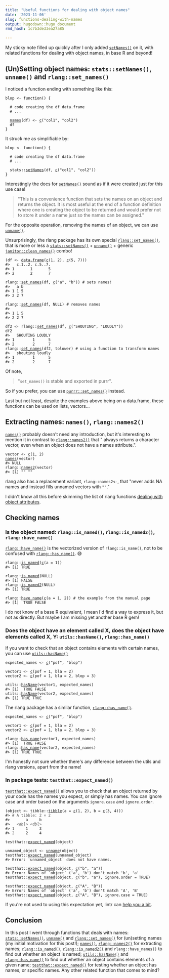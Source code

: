 ```yaml
---
title: "Useful functions for dealing with object names"
date: '2023-11-06'
slug: functions-dealing-with-names
output: hugodown::hugo_document
rmd_hash: 1c7b3de33ea27a85

---
```


My sticky note filled up quickly after I only added [`setNames()`](https://rdrr.io/r/stats/setNames.html) on it, with related functions for dealing with object names, in base R and beyond!

## (Un)Setting object names: `stats::setNames()`, `unname()` and `rlang::set_names()`

I noticed a function ending with something like this:

<div class="highlight">

<pre class='chroma'><code class='language-r' data-lang='r'><span><span class='nv'>blop</span> <span class='o'>&lt;-</span> <span class='kr'>function</span><span class='o'>(</span><span class='o'>)</span> <span class='o'>&#123;</span></span>
<span>  </span>
<span>  <span class='c'># code creating the df data.frame</span></span>
<span>  <span class='c'># ...</span></span>
<span>  </span>
<span>  <span class='nf'><a href='https://rdrr.io/r/base/names.html'>names</a></span><span class='o'>(</span><span class='nv'>df</span><span class='o'>)</span> <span class='o'>&lt;-</span> <span class='nf'><a href='https://rdrr.io/r/base/c.html'>c</a></span><span class='o'>(</span><span class='s'>"col1"</span>, <span class='s'>"col2"</span><span class='o'>)</span></span>
<span>  <span class='nv'>df</span></span>
<span><span class='o'>&#125;</span></span></code></pre>

</div>

It struck me as simplifiable by:

<div class="highlight">

<pre class='chroma'><code class='language-r' data-lang='r'><span><span class='nv'>blop</span> <span class='o'>&lt;-</span> <span class='kr'>function</span><span class='o'>(</span><span class='o'>)</span> <span class='o'>&#123;</span></span>
<span>  </span>
<span>  <span class='c'># code creating the df data.frame</span></span>
<span>  <span class='c'># ...</span></span>
<span>  </span>
<span>  <span class='nf'>stats</span><span class='nf'>::</span><span class='nf'><a href='https://rdrr.io/r/stats/setNames.html'>setNames</a></span><span class='o'>(</span><span class='nv'>df</span>, <span class='nf'><a href='https://rdrr.io/r/base/c.html'>c</a></span><span class='o'>(</span><span class='s'>"col1"</span>, <span class='s'>"col2"</span><span class='o'>)</span><span class='o'>)</span></span>
<span><span class='o'>&#125;</span></span></code></pre>

</div>

Interestingly the docs for [`setNames()`](https://rdrr.io/r/stats/setNames.html) sound as if it were created just for this use case!

> "This is a convenience function that sets the names on an object and returns the object. It is most useful at the end of a function definition where one is creating the object to be returned and would prefer not to store it under a name just so the names can be assigned."

For the opposite operation, removing the names of an object, we can use [`unname()`](https://rdrr.io/r/base/unname.html).

Unsurprisingly, the rlang package has its own special [`rlang::set_names()`](https://rlang.r-lib.org/reference/set_names.html), that is more or less a [`stats::setNames()`](https://rdrr.io/r/stats/setNames.html) + [`unname()`](https://rdrr.io/r/base/unname.html) + generic [`janitor::clean_names()`](https://sfirke.github.io/janitor/reference/clean_names.html) combo!

<div class="highlight">

<pre class='chroma'><code class='language-r' data-lang='r'><span><span class='o'>(</span><span class='nv'>df</span> <span class='o'>&lt;-</span> <span class='nf'><a href='https://rdrr.io/r/base/data.frame.html'>data.frame</a></span><span class='o'>(</span><span class='nf'><a href='https://rdrr.io/r/base/c.html'>c</a></span><span class='o'>(</span><span class='m'>1</span>, <span class='m'>2</span><span class='o'>)</span>, <span class='nf'><a href='https://rdrr.io/r/base/c.html'>c</a></span><span class='o'>(</span><span class='m'>5</span>, <span class='m'>7</span><span class='o'>)</span><span class='o'>)</span><span class='o'>)</span></span>
<span><span class='c'>#&gt;   c.1..2. c.5..7.</span></span>
<span><span class='c'>#&gt; 1       1       5</span></span>
<span><span class='c'>#&gt; 2       2       7</span></span>
<span></span><span></span>
<span><span class='nf'>rlang</span><span class='nf'>::</span><span class='nf'><a href='https://rlang.r-lib.org/reference/set_names.html'>set_names</a></span><span class='o'>(</span><span class='nv'>df</span>, <span class='nf'><a href='https://rdrr.io/r/base/c.html'>c</a></span><span class='o'>(</span><span class='s'>"a"</span>, <span class='s'>"b"</span><span class='o'>)</span><span class='o'>)</span> <span class='c'># sets names!</span></span>
<span><span class='c'>#&gt;   a b</span></span>
<span><span class='c'>#&gt; 1 1 5</span></span>
<span><span class='c'>#&gt; 2 2 7</span></span>
<span></span><span></span>
<span><span class='nf'>rlang</span><span class='nf'>::</span><span class='nf'><a href='https://rlang.r-lib.org/reference/set_names.html'>set_names</a></span><span class='o'>(</span><span class='nv'>df</span>, <span class='kc'>NULL</span><span class='o'>)</span> <span class='c'># removes names</span></span>
<span><span class='c'>#&gt;      </span></span>
<span><span class='c'>#&gt; 1 1 5</span></span>
<span><span class='c'>#&gt; 2 2 7</span></span>
<span></span><span></span>
<span><span class='nv'>df2</span> <span class='o'>&lt;-</span> <span class='nf'>rlang</span><span class='nf'>::</span><span class='nf'><a href='https://rlang.r-lib.org/reference/set_names.html'>set_names</a></span><span class='o'>(</span><span class='nv'>df</span>, <span class='nf'><a href='https://rdrr.io/r/base/c.html'>c</a></span><span class='o'>(</span><span class='s'>"SHOUTING"</span>, <span class='s'>"LOUDLY"</span><span class='o'>)</span><span class='o'>)</span></span>
<span><span class='nv'>df2</span></span>
<span><span class='c'>#&gt;   SHOUTING LOUDLY</span></span>
<span><span class='c'>#&gt; 1        1      5</span></span>
<span><span class='c'>#&gt; 2        2      7</span></span>
<span></span><span><span class='nf'>rlang</span><span class='nf'>::</span><span class='nf'><a href='https://rlang.r-lib.org/reference/set_names.html'>set_names</a></span><span class='o'>(</span><span class='nv'>df2</span>, <span class='nv'>tolower</span><span class='o'>)</span> <span class='c'># using a function to transform names</span></span>
<span><span class='c'>#&gt;   shouting loudly</span></span>
<span><span class='c'>#&gt; 1        1      5</span></span>
<span><span class='c'>#&gt; 2        2      7</span></span>
<span></span></code></pre>

</div>

Of note,

> "`set_names()` is stable and exported in purrr".

So if you prefer, you can use [`purrr::set_names()`](https://rlang.r-lib.org/reference/set_names.html) instead.

Last but not least, despite the examples above being on a data.frame, these functions can be used on lists, vectors...

## Extracting names: `names()`, `rlang::names2()`

[`names()`](https://rdrr.io/r/base/names.html) probably doesn't need any introduction, but it's interesting to mention it in contrast to [`rlang::names2()`](https://rlang.r-lib.org/reference/names2.html) that " always returns a character vector, even when an object does not have a names attribute.".

<div class="highlight">

<pre class='chroma'><code class='language-r' data-lang='r'><span><span class='nv'>vector</span> <span class='o'>&lt;-</span> <span class='nf'><a href='https://rdrr.io/r/base/c.html'>c</a></span><span class='o'>(</span><span class='m'>1</span>, <span class='m'>2</span><span class='o'>)</span></span>
<span><span class='nf'><a href='https://rdrr.io/r/base/names.html'>names</a></span><span class='o'>(</span><span class='nv'>vector</span><span class='o'>)</span></span>
<span><span class='c'>#&gt; NULL</span></span>
<span></span><span><span class='nf'>rlang</span><span class='nf'>::</span><span class='nf'><a href='https://rlang.r-lib.org/reference/names2.html'>names2</a></span><span class='o'>(</span><span class='nv'>vector</span><span class='o'>)</span></span>
<span><span class='c'>#&gt; [1] "" ""</span></span>
<span></span></code></pre>

</div>

rlang also has a replacement variant, `rlang::names2<-`, that "never adds NA names and instead fills unnamed vectors with `""`."

I didn't know all this before skimming the list of rlang functions [dealing with object attributes](https://rlang.r-lib.org/reference/index.html#attributes).

## Checking names

### Is the object named: `rlang::is_named()`, `rlang::is_named2()`, `rlang::have_name()`

[`rlang::have_name()`](https://rlang.r-lib.org/reference/is_named.html) is the vectorized version of `rlang::is_name()`, not to be confused with [`rlang::has_name()`](https://rlang.r-lib.org/reference/has_name.html). :sweat_smile:

<div class="highlight">

<pre class='chroma'><code class='language-r' data-lang='r'><span><span class='nf'>rlang</span><span class='nf'>::</span><span class='nf'><a href='https://rlang.r-lib.org/reference/is_named.html'>is_named</a></span><span class='o'>(</span><span class='nf'><a href='https://rdrr.io/r/base/c.html'>c</a></span><span class='o'>(</span>a <span class='o'>=</span> <span class='m'>1</span><span class='o'>)</span><span class='o'>)</span></span>
<span><span class='c'>#&gt; [1] TRUE</span></span>
<span></span><span></span>
<span><span class='nf'>rlang</span><span class='nf'>::</span><span class='nf'><a href='https://rlang.r-lib.org/reference/is_named.html'>is_named</a></span><span class='o'>(</span><span class='kc'>NULL</span><span class='o'>)</span></span>
<span><span class='c'>#&gt; [1] FALSE</span></span>
<span></span><span><span class='nf'>rlang</span><span class='nf'>::</span><span class='nf'><a href='https://rlang.r-lib.org/reference/is_named.html'>is_named2</a></span><span class='o'>(</span><span class='kc'>NULL</span><span class='o'>)</span></span>
<span><span class='c'>#&gt; [1] TRUE</span></span>
<span></span><span></span>
<span><span class='nf'>rlang</span><span class='nf'>::</span><span class='nf'><a href='https://rlang.r-lib.org/reference/is_named.html'>have_name</a></span><span class='o'>(</span><span class='nf'><a href='https://rdrr.io/r/base/c.html'>c</a></span><span class='o'>(</span>a <span class='o'>=</span> <span class='m'>1</span>, <span class='m'>2</span><span class='o'>)</span><span class='o'>)</span> <span class='c'># the example from the manual page</span></span>
<span><span class='c'>#&gt; [1]  TRUE FALSE</span></span>
<span></span></code></pre>

</div>

I do not know of a base R equivalent, I mean I'd find a way to express it, but not as directly. But maybe I am missing yet another base R gem!

### Does the object have an element called X, does the object have elements called X, Y: `utils::hasName()`, `rlang::has_name()`

If you want to check that an object contains elements with certain names, you can use [`utils::hasName()`](https://rdrr.io/r/utils/hasName.html)

<div class="highlight">

<pre class='chroma'><code class='language-r' data-lang='r'><span><span class='nv'>expected_names</span> <span class='o'>&lt;-</span> <span class='nf'><a href='https://rdrr.io/r/base/c.html'>c</a></span><span class='o'>(</span><span class='s'>"pof"</span>, <span class='s'>"blop"</span><span class='o'>)</span></span>
<span></span>
<span><span class='nv'>vector1</span> <span class='o'>&lt;-</span> <span class='nf'><a href='https://rdrr.io/r/base/c.html'>c</a></span><span class='o'>(</span>pof <span class='o'>=</span> <span class='m'>1</span>, bla <span class='o'>=</span> <span class='m'>2</span><span class='o'>)</span></span>
<span><span class='nv'>vector2</span> <span class='o'>&lt;-</span> <span class='nf'><a href='https://rdrr.io/r/base/c.html'>c</a></span><span class='o'>(</span>pof <span class='o'>=</span> <span class='m'>1</span>, bla <span class='o'>=</span> <span class='m'>2</span>, blop <span class='o'>=</span> <span class='m'>3</span><span class='o'>)</span></span>
<span></span>
<span><span class='nf'>utils</span><span class='nf'>::</span><span class='nf'><a href='https://rdrr.io/r/utils/hasName.html'>hasName</a></span><span class='o'>(</span><span class='nv'>vector1</span>, <span class='nv'>expected_names</span><span class='o'>)</span></span>
<span><span class='c'>#&gt; [1]  TRUE FALSE</span></span>
<span></span><span><span class='nf'>utils</span><span class='nf'>::</span><span class='nf'><a href='https://rdrr.io/r/utils/hasName.html'>hasName</a></span><span class='o'>(</span><span class='nv'>vector2</span>, <span class='nv'>expected_names</span><span class='o'>)</span></span>
<span><span class='c'>#&gt; [1] TRUE TRUE</span></span>
<span></span></code></pre>

</div>

The rlang package has a similar function, [`rlang::has_name()`](https://rlang.r-lib.org/reference/has_name.html).

<div class="highlight">

<pre class='chroma'><code class='language-r' data-lang='r'><span><span class='nv'>expected_names</span> <span class='o'>&lt;-</span> <span class='nf'><a href='https://rdrr.io/r/base/c.html'>c</a></span><span class='o'>(</span><span class='s'>"pof"</span>, <span class='s'>"blop"</span><span class='o'>)</span></span>
<span></span>
<span><span class='nv'>vector1</span> <span class='o'>&lt;-</span> <span class='nf'><a href='https://rdrr.io/r/base/c.html'>c</a></span><span class='o'>(</span>pof <span class='o'>=</span> <span class='m'>1</span>, bla <span class='o'>=</span> <span class='m'>2</span><span class='o'>)</span></span>
<span><span class='nv'>vector2</span> <span class='o'>&lt;-</span> <span class='nf'><a href='https://rdrr.io/r/base/c.html'>c</a></span><span class='o'>(</span>pof <span class='o'>=</span> <span class='m'>1</span>, bla <span class='o'>=</span> <span class='m'>2</span>, blop <span class='o'>=</span> <span class='m'>3</span><span class='o'>)</span></span>
<span></span>
<span><span class='nf'>rlang</span><span class='nf'>::</span><span class='nf'><a href='https://rlang.r-lib.org/reference/has_name.html'>has_name</a></span><span class='o'>(</span><span class='nv'>vector1</span>, <span class='nv'>expected_names</span><span class='o'>)</span></span>
<span><span class='c'>#&gt; [1]  TRUE FALSE</span></span>
<span></span><span><span class='nf'>rlang</span><span class='nf'>::</span><span class='nf'><a href='https://rlang.r-lib.org/reference/has_name.html'>has_name</a></span><span class='o'>(</span><span class='nv'>vector2</span>, <span class='nv'>expected_names</span><span class='o'>)</span></span>
<span><span class='c'>#&gt; [1] TRUE TRUE</span></span>
<span></span></code></pre>

</div>

I'm honestly not sure whether there's any difference between the utils and rlang versions, apart from the name!

### In package tests: `testthat::expect_named()`

[`testthat::expect_named()`](https://testthat.r-lib.org/reference/expect_named.html) allows you to check that an object returned by your code has the names you expect, or simply has names. You can ignore case and order based on the arguments `ignore.case` and `ignore.order`.

<div class="highlight">

<pre class='chroma'><code class='language-r' data-lang='r'><span><span class='o'>(</span><span class='nv'>object</span> <span class='o'>&lt;-</span> <span class='nf'>tibble</span><span class='nf'>::</span><span class='nf'><a href='https://tibble.tidyverse.org/reference/tibble.html'>tibble</a></span><span class='o'>(</span>a <span class='o'>=</span> <span class='nf'><a href='https://rdrr.io/r/base/c.html'>c</a></span><span class='o'>(</span><span class='m'>1</span>, <span class='m'>2</span><span class='o'>)</span>, b <span class='o'>=</span> <span class='nf'><a href='https://rdrr.io/r/base/c.html'>c</a></span><span class='o'>(</span><span class='m'>3</span>, <span class='m'>4</span><span class='o'>)</span><span class='o'>)</span><span class='o'>)</span></span>
<span><span class='c'>#&gt; <span style='color: #555555;'># A tibble: 2 × 2</span></span></span>
<span><span class='c'>#&gt;       a     b</span></span>
<span><span class='c'>#&gt;   <span style='color: #555555; font-style: italic;'>&lt;dbl&gt;</span> <span style='color: #555555; font-style: italic;'>&lt;dbl&gt;</span></span></span>
<span><span class='c'>#&gt; <span style='color: #555555;'>1</span>     1     3</span></span>
<span><span class='c'>#&gt; <span style='color: #555555;'>2</span>     2     4</span></span>
<span></span><span></span>
<span><span class='nf'>testthat</span><span class='nf'>::</span><span class='nf'><a href='https://testthat.r-lib.org/reference/expect_named.html'>expect_named</a></span><span class='o'>(</span><span class='nv'>object</span><span class='o'>)</span></span>
<span></span>
<span><span class='nv'>unnamed_object</span> <span class='o'>&lt;-</span> <span class='nf'><a href='https://rdrr.io/r/base/unname.html'>unname</a></span><span class='o'>(</span><span class='nv'>object</span><span class='o'>)</span></span>
<span><span class='nf'>testthat</span><span class='nf'>::</span><span class='nf'><a href='https://testthat.r-lib.org/reference/expect_named.html'>expect_named</a></span><span class='o'>(</span><span class='nv'>unnamed_object</span><span class='o'>)</span></span>
<span><span class='c'>#&gt; Error: `unnamed_object` does not have names.</span></span>
<span></span><span></span>
<span><span class='nf'>testthat</span><span class='nf'>::</span><span class='nf'><a href='https://testthat.r-lib.org/reference/expect_named.html'>expect_named</a></span><span class='o'>(</span><span class='nv'>object</span>, <span class='nf'><a href='https://rdrr.io/r/base/c.html'>c</a></span><span class='o'>(</span><span class='s'>"b"</span>, <span class='s'>"a"</span><span class='o'>)</span><span class='o'>)</span></span>
<span><span class='c'>#&gt; Error: Names of `object` ('a', 'b') don't match 'b', 'a'</span></span>
<span></span><span><span class='nf'>testthat</span><span class='nf'>::</span><span class='nf'><a href='https://testthat.r-lib.org/reference/expect_named.html'>expect_named</a></span><span class='o'>(</span><span class='nv'>object</span>, <span class='nf'><a href='https://rdrr.io/r/base/c.html'>c</a></span><span class='o'>(</span><span class='s'>"b"</span>, <span class='s'>"a"</span><span class='o'>)</span>, ignore.order <span class='o'>=</span> <span class='kc'>TRUE</span><span class='o'>)</span></span>
<span></span>
<span><span class='nf'>testthat</span><span class='nf'>::</span><span class='nf'><a href='https://testthat.r-lib.org/reference/expect_named.html'>expect_named</a></span><span class='o'>(</span><span class='nv'>object</span>, <span class='nf'><a href='https://rdrr.io/r/base/c.html'>c</a></span><span class='o'>(</span><span class='s'>"A"</span>, <span class='s'>"B"</span><span class='o'>)</span><span class='o'>)</span></span>
<span><span class='c'>#&gt; Error: Names of `object` ('a', 'b') don't match 'A', 'B'</span></span>
<span></span><span><span class='nf'>testthat</span><span class='nf'>::</span><span class='nf'><a href='https://testthat.r-lib.org/reference/expect_named.html'>expect_named</a></span><span class='o'>(</span><span class='nv'>object</span>, <span class='nf'><a href='https://rdrr.io/r/base/c.html'>c</a></span><span class='o'>(</span><span class='s'>"A"</span>, <span class='s'>"B"</span><span class='o'>)</span>, ignore.case <span class='o'>=</span> <span class='kc'>TRUE</span><span class='o'>)</span></span></code></pre>

</div>

If you're not used to using this expectation yet, lintr can [help you a bit](https://lintr.r-lib.org/reference/expect_named_linter.html).

## Conclusion

In this post I went through functions that deals with names: [`stats::setNames()`](https://rdrr.io/r/stats/setNames.html), [`unname()`](https://rdrr.io/r/base/unname.html) and [`rlang::set_names()`](https://rlang.r-lib.org/reference/set_names.html) for (un)setting names (my initial motivation for this post!); [`names()`](https://rdrr.io/r/base/names.html), [`rlang::names2()`](https://rlang.r-lib.org/reference/names2.html) for extracting names; [`rlang::is_named()`](https://rlang.r-lib.org/reference/is_named.html), [`rlang::is_named2()`](https://rlang.r-lib.org/reference/is_named.html) and `rlang::have_names()` to find out whether an object is named; [`utils::hasName()`](https://rdrr.io/r/utils/hasName.html) and [`rlang::has_name()`](https://rlang.r-lib.org/reference/has_name.html) to find out whether an object contains elements of a given name; [`testthat::expect_named()`](https://testthat.r-lib.org/reference/expect_named.html) for testing whether an object has names, or specific names. Any other related function that comes to mind?

